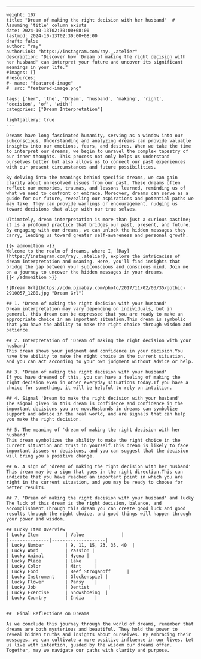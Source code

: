 ---
    weight: 107
    title: "Dream of making the right decision with her husband"  # Assuming 'title' column exists
    date: 2024-10-13T02:30:00+08:00
    lastmod: 2024-10-13T02:30:00+08:00
    draft: false
    author: "ray"
    authorLink: "https://instagram.com/ray._.atelier"
    description: "Discover how 'Dream of making the right decision with her husband' can interpret your future and uncover its significant meanings in your life."
    #images: []
    #resources:
    #- name: "featured-image"
    #  src: "featured-image.png"
    
    tags: ['her', 'the', 'Dream', 'husband', 'making', 'right', 'decision', 'of', 'with']
    categories: ["Dream Interpretation"]
    
    lightgallery: true
    ---
    
    Dreams have long fascinated humanity, serving as a window into our subconscious. Understanding and analyzing dreams can provide valuable insights into our emotions, fears, and desires. When we take the time to interpret our dreams, we begin to unravel the complex tapestry of our inner thoughts. This process not only helps us understand ourselves better but also allows us to connect our past experiences with our present circumstances and future possibilities.
    
    By delving into the meanings behind specific dreams, we can gain clarity about unresolved issues from our past. These dreams often reflect our memories, traumas, and lessons learned, reminding us of what we need to confront or embrace. Moreover, dreams can serve as a guide for our future, revealing our aspirations and potential paths we may take. They can provide warnings or encouragement, nudging us toward decisions that align with our true selves.
    
    Ultimately, dream interpretation is more than just a curious pastime; it is a profound practice that bridges our past, present, and future. By engaging with our dreams, we can unlock the hidden messages they carry, leading us toward greater self-awareness and personal growth.
    
    {{< admonition >}}
    Welcome to the realm of dreams, where I, [Ray](https://instagram.com/ray._.atelier), explore the intricacies of dream interpretation and meaning. Here, you’ll find insights that bridge the gap between your subconscious and conscious mind. Join me on a journey to uncover the hidden messages in your dreams.
    {{< /admonition >}}
    
    ![Dream Grl](https://cdn.pixabay.com/photo/2017/11/02/03/35/gothic-2910057_1280.jpg "Dream Grl")
    
    ## 1. 'Dream of making the right decision with your husband'
    Dream interpretation may vary depending on individuals, but in general, this dream can be expressed that you are ready to make an appropriate choice in an important situation.This dream is symbolic that you have the ability to make the right choice through wisdom and patience.
    
    ## 2. Interpretation of 'Dream of making the right decision with your husband'
    This dream shows your judgment and confidence in your decision.You have the ability to make the right choice in the current situation, and you can act according to your own judgment without advice or help.
    
    ## 3. 'Dream of making the right decision with your husband'
    If you have dreamed of this, you can have a feeling of making the right decision even in other everyday situations today.If you have a choice for something, it will be helpful to rely on intuition.
    
    ## 4. Signal 'Dream to make the right decision with your husband'
    The signal given in this dream is confidence and confidence in the important decisions you are now.Husbands in dreams can symbolize support and advice in the real world, and are signals that can help you make the right decision.
    
    ## 5. The meaning of 'dream of making the right decision with her husband'
    This dream symbolizes the ability to make the right choice in the current situation and trust in yourself.This dream is likely to face important issues or decisions, and you can suggest that the decision will bring you a positive change.
    
    ## 6. A sign of 'dream of making the right decision with her husband'
    This dream may be a sign that goes in the right direction.This can indicate that you have reached an important point in which you are right in the current situation, and you may be ready to choose for better results.
    
    ## 7. 'Dream of making the right decision with your husband' and lucky
    The luck of this dream is the right decision, balance, and accomplishment.Through this dream you can create good luck and good results through the right choice, and good things will happen through your power and wisdom.
    
    ## Lucky Item Overview
    | Lucky Item          | Value              |
    |---------------|--------------------|
    | Lucky Number        | 9, 11, 15, 23, 35, 40  |
    | Lucky Word          | Passion |
    | Lucky Animal        | Hyena |
    | Lucky Place         | Lake     |
    | Lucky Color         | Mint     |
    | Lucky Food          | Beef Stroganoff      |
    | Lucky Instrument    | Glockenspiel |
    | Lucky Flower        | Pansy    |
    | Lucky Job           | Dentist       |
    | Lucky Exercise      | Snowshoeing  |
    | Lucky Country       | India    |
    
    
    ##  Final Reflections on Dreams
    
    As we conclude this journey through the world of dreams, remember that dreams are both mysterious and beautiful. They hold the power to reveal hidden truths and insights about ourselves. By embracing their messages, we can cultivate a more positive influence in our lives. Let us live with intention, guided by the wisdom our dreams offer. Together, may we navigate our paths with clarity and purpose.
    